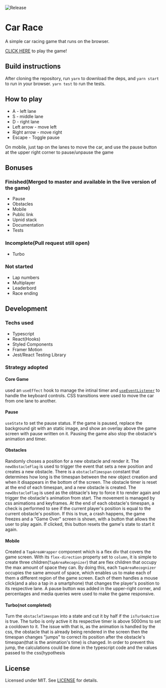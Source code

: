 ![Release](https://github.com/JeffersonCarvalh0/car-race/workflows/Release/badge.svg?branch=master)

# Car Race
A simple car racing game that runs on the browser.

[CLICK HERE](https://jeffersoncarvalh0.github.io/car-race/) to play the game!

## Build instructions
After cloning the repository, run `yarn` to download the deps, and `yarn start`
to run in your browser. `yarn test` to run the tests.

## How to play
 - A - left lane
 - S - middle lane
 - D - right lane
 - Left arrow - move left
 - Right arrow - move right
 - Escape - Toggle pause
 
On mobile, just tap on the lanes to move the car, and use the pause button at the upper right corner to pause/unpause the game

## Bonuses
### Finished(Merged to master and available in the live version of the game)
 - Pause
 - Obstacles
 - Mobile
 - Public link
 - Upnid stack
 - Documentation
 - Tests
 
### Incomplete(Pull request still open)
 - Turbo
 
### Not started
 - Lap numbers
 - Multiplayer
 - Leaderbord
 - Race ending

## Development
### Techs used
 - Typescript
 - React(Hooks)
 - Styled Components
 - Framer Motion
 - Jest/React Testing Library
 
### Strategy adopted
#### Core Game
used an `useEffect` hook to manage the intinal timer and [`useEventListener`](https://github.com/donavon/use-event-listener) to handle the keyboard controls. CSS transitions were used to move the car from one lane to another.

#### Pause
`useState` to set the pause status. If the game is paused, replace the background git with an static image, and show an overlay above the game screen with pause written on it. Pausing the game also stop the obstacle's animation and timer.

#### Obstacles
Randomly choses a position for a new obstacle and render it. The `newObstacleFlag` is used to trigger the event that sets a new position and creates a new obstacle. There is a `obstacleTimespan` constant that determines how long is the timespan between the new object creation and when it disappears in the bottom of the screen. The obstacle timer is reset at the end of each timespan, and a new obstacle is created. The `newObstacleFlag` is used as the obtsacle's key to force it to render again and trigger the obstacle's animation from start. The movement is managed by css animations and keyframes. At the end of each obstacle's timespan, a check is performed to see if the current player's position is equal to the current obstacle's position. If this is true, a crash happens, the game freezes and a "Game Over" screen is shown, with a button that allows the user to play again. If clicked, this button resets the game's state to start it again.

#### Mobile
Created a `TapAreaWrapper` component which is a flex div that covers the game screen. With its `flex-direction` property set to `column`, it is simple to create three children(`TapAreaRecognizer`) that are flex children that occupy the max amount of space they can. By doing this, each `TapAreaRecognizer` occupies the same amount of space, which enables us to make each of them a different region of the game screen. Each of them handles a mouse click(and a also a tap in a smartphone) that changes the player's position to its respective lane. A pause button was added in the upper-right corner, and percentages and media queries were used to make the game responsive.

#### Turbo(not completed)
Turn the `obstacleTimespan` into a state and cut it by half if the `isTurboActive` is true. The turbo is only active it its respective timer is above 5000ms to set a cooldown to it. The issue with that is, as the animation is handled by the css, the obstacle that is already being rendered in the screen then the timespan changes "jumps" to correct its position after the obstacle's timespan(that is  the animation's time) is changed. In order to prevent this jump, the calculations could be done in the typescript code and the values passed to the css(hypothesis

## License
Licensed under MIT. See [LICENSE](LICENSE) for details.
